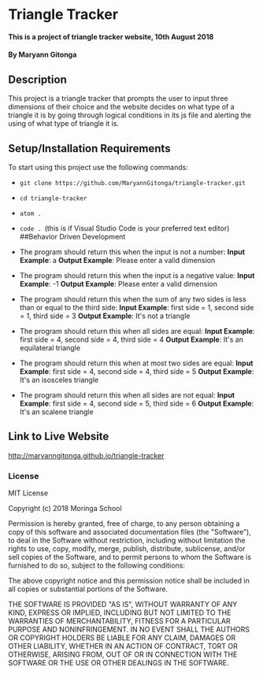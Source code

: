 # Triangle Tracker
#### This is a project of triangle tracker website, 10th August 2018
#### By **Maryann Gitonga**
## Description
This project is a triangle tracker that prompts the user to input three dimensions of their choice and the website decides on what type of a triangle it is by going through logical conditions in its js file and alerting the using of what type of triangle it is.
## Setup/Installation Requirements
To start using this project use the following commands:

* `git clone https://github.com/MaryannGitonga/triangle-tracker.git`
* `cd triangle-tracker`
* `atom .`
* `code . `(this is if Visual Studio Code is your preferred text editor)
##Behavior Driven Development
* The program should return this when the input is not a number:
**Input Example**: a
**Output Example**: Please enter a valid dimension

* The program should return this when the input is a negative value:
**Input Example**: -1
**Output Example**: Please enter a valid dimension

* The program should return this when the sum of any two sides is less than or equal to the third side:
**Input Example**: first side = 1, second side = 1, third side = 3
**Output Example**: It's not a triangle

* The program should return this when all sides are equal:
**Input Example**: first side = 4, second side = 4, third side = 4
**Output Example**: It's an equilateral triangle

* The program should return this when at most two sides are equal:
**Input Example**: first side = 4, second side = 4, third side = 5
**Output Example**: It's an isosceles triangle

* The program should return this when all sides are not equal:
**Input Example**: first side = 4, second side = 5, third side = 6
**Output Example**: It's an scalene triangle

## Link to Live Website
http://maryanngitonga.github.io/triangle-tracker
### License
MIT License

Copyright (c) 2018 Moringa School

Permission is hereby granted, free of charge, to any person obtaining a copy of this software and associated documentation files (the "Software"), to deal in the Software without restriction, including without limitation the rights to use, copy, modify, merge, publish, distribute, sublicense, and/or sell copies of the Software, and to permit persons to whom the Software is furnished to do so, subject to the following conditions:

The above copyright notice and this permission notice shall be included in all copies or substantial portions of the Software.

THE SOFTWARE IS PROVIDED "AS IS", WITHOUT WARRANTY OF ANY KIND, EXPRESS OR IMPLIED, INCLUDING BUT NOT LIMITED TO THE WARRANTIES OF MERCHANTABILITY, FITNESS FOR A PARTICULAR PURPOSE AND NONINFRINGEMENT. IN NO EVENT SHALL THE AUTHORS OR COPYRIGHT HOLDERS BE LIABLE FOR ANY CLAIM, DAMAGES OR OTHER LIABILITY, WHETHER IN AN ACTION OF CONTRACT, TORT OR OTHERWISE, ARISING FROM, OUT OF OR IN CONNECTION WITH THE SOFTWARE OR THE USE OR OTHER DEALINGS IN THE SOFTWARE.
